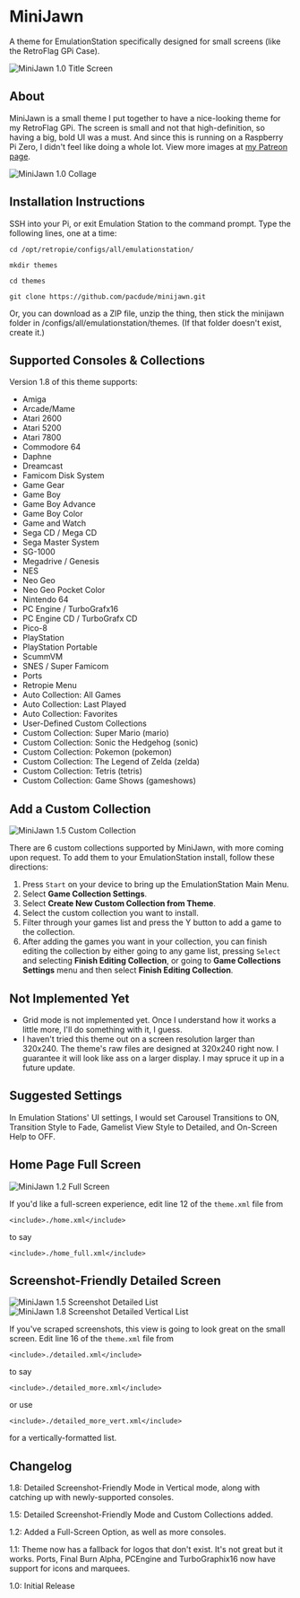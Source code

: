 # MiniJawn
A theme for EmulationStation specifically designed for small screens (like the RetroFlag GPi Case). 

![MiniJawn 1.0 Title Screen](https://i.imgur.com/hpfxnKr.jpg "MiniJawn 1.0 Title Screen")

## About
MiniJawn is a small theme I put together to have a nice-looking theme for my RetroFlag GPi. The screen is small and not that high-definition, so having a big, bold UI was a must. And since this is running on a Raspberry Pi Zero, I didn't feel like doing a whole lot. View more images at [my Patreon page](https://www.patreon.com/posts/27746437).

![MiniJawn 1.0 Collage](https://preview.redd.it/nq9uypzhsi531.png?width=960&crop=smart&auto=webp&s=e3635d75cbaab23a8ed079357b3e74b5e5a4600e "MiniJawn 1.0 Collage")

## Installation Instructions
SSH into your Pi, or exit Emulation Station to the command prompt. Type the following lines, one at a time:

`cd /opt/retropie/configs/all/emulationstation/`

`mkdir themes`

`cd themes`

`git clone https://github.com/pacdude/minijawn.git`

Or, you can download as a ZIP file, unzip the thing, then stick the minijawn folder in /configs/all/emulationstation/themes. (If that folder doesn't exist, create it.)

## Supported Consoles & Collections
Version 1.8 of this theme supports:
- Amiga
- Arcade/Mame
- Atari 2600
- Atari 5200
- Atari 7800
- Commodore 64
- Daphne
- Dreamcast
- Famicom Disk System
- Game Gear
- Game Boy
- Game Boy Advance
- Game Boy Color
- Game and Watch
- Sega CD / Mega CD
- Sega Master System
- SG-1000
- Megadrive / Genesis
- NES
- Neo Geo
- Neo Geo Pocket Color
- Nintendo 64
- PC Engine / TurboGrafx16
- PC Engine CD / TurboGrafx CD
- Pico-8
- PlayStation
- PlayStation Portable
- ScummVM
- SNES / Super Famicom
- Ports
- Retropie Menu
- Auto Collection: All Games
- Auto Collection: Last Played
- Auto Collection: Favorites
- User-Defined Custom Collections
- Custom Collection: Super Mario (mario)
- Custom Collection: Sonic the Hedgehog (sonic)
- Custom Collection: Pokemon (pokemon)
- Custom Collection: The Legend of Zelda (zelda)
- Custom Collection: Tetris (tetris)
- Custom Collection: Game Shows (gameshows)

## Add a Custom Collection
![MiniJawn 1.5 Custom Collection](https://i.imgur.com/0aH2ICO.png "MiniJawn 1.5 Custom Collection")

There are 6 custom collections supported by MiniJawn, with more coming upon request. To add them to your EmulationStation install, follow these directions:

1. Press `Start` on your device to bring up the EmulationStation Main Menu. 
2. Select __Game Collection Settings__.
3. Select __Create New Custom Collection from Theme__.
4. Select the custom collection you want to install.
5. Filter through your games list and press the Y button to add a game to the collection.
6. After adding the games you want in your collection, you can finish editing the collection by either going to any game list, pressing `Select` and selecting __Finish Editing Collection__, or going to __Game Collections Settings__ menu and then select __Finish Editing Collection__.

## Not Implemented Yet
- Grid mode is not implemented yet. Once I understand how it works a little more, I'll do something with it, I guess.
- I haven't tried this theme out on a screen resolution larger than 320x240. The theme's raw files are designed at 320x240 right now. I guarantee it will look like ass on a larger display. I may spruce it up in a future update.

## Suggested Settings
In Emulation Stations' UI settings, I would set Carousel Transitions to ON, Transition Style to Fade, Gamelist View Style to Detailed, and On-Screen Help to OFF.

## Home Page Full Screen
![MiniJawn 1.2 Full Screen](https://i.imgur.com/7J0JrHQ.png "MiniJawn Full Screen")

If you'd like a full-screen experience, edit line 12 of the `theme.xml` file from

`<include>./home.xml</include>`

to say 

`<include>./home_full.xml</include>`

## Screenshot-Friendly Detailed Screen
![MiniJawn 1.5 Screenshot Detailed List](https://i.imgur.com/fzkX2Gm.png "MiniJawn Detailed List")
![MiniJawn 1.8 Screenshot Detailed Vertical List](https://i.imgur.com/Kxg6M1e.png "MiniJawn Detailed Vertical List")

If you've scraped screenshots, this view is going to look great on the small screen. Edit line 16 of the `theme.xml` file from

`<include>./detailed.xml</include>`

to say

`<include>./detailed_more.xml</include>`

or use 

`<include>./detailed_more_vert.xml</include>`

for a vertically-formatted list.

## Changelog
1.8: Detailed Screenshot-Friendly Mode in Vertical mode, along with catching up with newly-supported consoles.

1.5: Detailed Screenshot-Friendly Mode and Custom Collections added.

1.2: Added a Full-Screen Option, as well as more consoles.

1.1: Theme now has a fallback for logos that don't exist. It's not great but it works. Ports, Final Burn Alpha, PCEngine and TurboGraphix16 now have support for icons and marquees.

1.0: Initial Release
